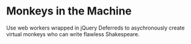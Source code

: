 # Monkeys in the Machine #

Use web workers wrapped in jQuery Deferreds to asychronously create virtual monkeys who can write flawless Shakespeare.
